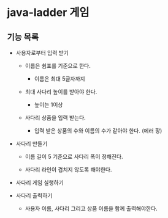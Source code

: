 # java-ladder 게임

## 기능 목록

- 사용자로부터 입력 받기
    
    - 이름은 쉼표를 기준으로 한다.
    
        - 이름은 최대 5글자까지
    
    - 최대 사다리 높이를 받아야 한다.
    
        - 높이는 1이상
        
    - 사다리 상품을 입력 받는다.
        
        - 입력 받은 상품의 수와 이름의 수가 같아야 한다. (에러 팡)

- 사다리 만들기
    
    - 이름 길이 5 기준으로 사다리 폭이 정해진다.
    
    - 사다리 라인이 겹치지 않도록 해야한다.
    
- 사다리 게임 실행하기

- 사다리 출력하기
 
    - 사용자 이름, 사다리 그리고 상품 이름을 함께 출력해야한다.
    